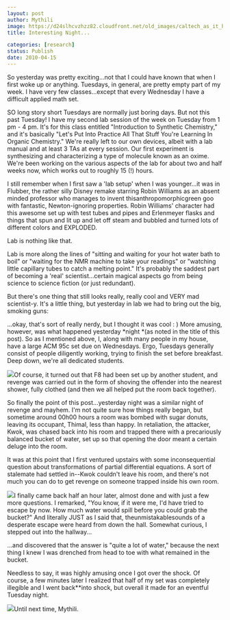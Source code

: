 ```yaml
---
layout: post
author: Mythili
image: https://d24slhcvzhzz82.cloudfront.net/old_images/caltech_as_it_happens/6a0105349b8251970b0133ecb08dcf970b.jpg
title: Interesting Night...

categories: [research]
status: Publish
date: 2010-04-15
---
```



So yesterday was pretty exciting...not that I could have known that when I first woke up or anything. Tuesdays, in general, are pretty empty part of my week. I have very few classes...except that every Wednesday I have a difficult applied math set.

SO long story short Tuesdays are normally just boring days. But not this past Tuesday!
I have my second lab session of the week on Tuesday from 1 pm - 4 pm. It's for this class entitled "Introduction to Synthetic Chemistry," and it's basically "Let's Put Into Practice All That Stuff You're Learning In Organic Chemistry." We're really left to our own devices, albeit with a lab manual and at least 3 TAs at every session. Our first experiment is synthesizing and characterizing a type of molecule known as an oxime. We're been working on the various aspects of the lab for about two and half weeks now, which works out to roughly 15 (!) hours.

I still remember when I first saw a 'lab setup' when I was younger...it was in Flubber, the rather silly Disney remake starring Robin Williams as an absent minded professor who manages to invent thisanthropomorphicgreen goo with fantastic, Newton-ignoring properties. Robin Williams' character had this awesome set up with test tubes and pipes and Erlenmeyer flasks and things that spun and lit up and let off steam and bubbled and turned lots of different colors and EXPLODED.

Lab is nothing like that.

Lab is more along the lines of "sitting and waiting for your hot water bath to boil" or "waiting for the NMR machine to take your readings" or "watching little capillary tubes to catch a melting point." It's probably the saddest part of becoming a 'real' scientist...certain magical aspects go from being science to science fiction (or just redundant).

But there's one thing that still looks really, really cool and VERY mad scientist-y. It's a little thing, but yesterday in lab we had to bring out the big, smoking guns:

...okay, that's sort of really nerdy, but I thought it was cool : )
More amusing, however, was what happened yesterday *night *(as noted in the title of this post). So as I mentioned above, I, along with many people in my house, have a large ACM 95c set due on Wednesdays. Ergo, Tuesdays generally consist of people diligently working, trying to finish the set before breakfast. Deep down, we're all dedicated students.


![](https://d24slhcvzhzz82.cloudfront.net/old_images/caltech_as_it_happens/6a0105349b8251970b01347fe0699c970c.jpg)Of course, it turned out that F8 had been set up by another student, and revenge was carried out in the form of shoving the offender into the nearest shower, fully clothed (and then we all helped put the room back together).

So finally the point of this post...yesterday night was a similar night of revenge and mayhem. I'm not quite sure how things really began, but sometime around 00h00 hours a room was bombed with sugar donuts, leaving its occupant, Thimal, less than happy. In retaliation, the attacker, Kwok, was chased back into his room and trapped there with a precariously balanced bucket of water, set up so that opening the door meant a certain deluge into the room.

It was at this point that I first ventured upstairs with some inconsequential question about transformations of partial differential equations. A sort of stalemate had settled in--Kwok couldn't leave his room, and there's not much you can do to get revenge on someone trapped inside his own room.


![](https://d24slhcvzhzz82.cloudfront.net/old_images/caltech_as_it_happens/6a0105349b8251970b01347fe074e5970c.jpg)I finally came back half an hour later, almost done and with just a few more questions. I remarked,
"You know, if it were me, I'd have tried to escape by now. How much water would spill before you could grab the bucket?"
And literally JUST as I said that, theunmistakablesounds of a desperate escape were heard from down the hall. Somewhat curious, I stepped out into the hallway...

...and discovered that the answer is "quite a lot of water," because the next thing I knew I was drenched from head to toe with what remained in the bucket.

Needless to say, it was highly amusing once I got over the shock. Of course, a few minutes later I realized that half of my set was completely illegible and I went back**into shock, but overall it made for an eventful Tuesday night.


![](https://d24slhcvzhzz82.cloudfront.net/old_images/caltech_as_it_happens/6a0105349b8251970b01347fe07cfb970c.jpg)Until next time,
Mythili.

